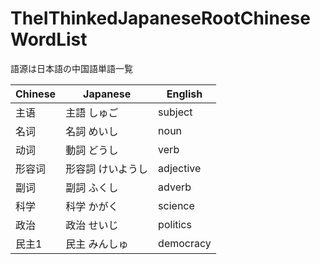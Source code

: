 # TheIThinkedJapaneseRootChineseWordList
語源は日本語の中国語単語一覧 


Chinese | Japanese | English
------------ | ------------- | -------------
主语 | 主語 しゅご| subject
名词 | 名詞 めいし| noun
动词 | 動詞 どうし| verb
形容词 | 形容詞 けいようし| adjective
副词 | 副詞 ふくし| adverb
科学 | 科学 かがく| science
政治 | 政治 せいじ| politics
民主1 | 民主 みんしゅ| democracy
